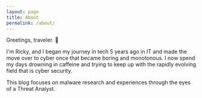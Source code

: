 ```yaml
---
layout: page
title: About
permalink: /about/
---
```


Greetings, traveler. :wave:

I'm Ricky, and I began my journey in tech 5 years ago in IT and made the move over to cyber once that became boring and monotonous. I now spend my days drowning in caffeine and trying to keep up with the rapidly evolving field that is cyber security.

This blog focuses on malware research and experiences through the eyes of a Threat Analyst.
